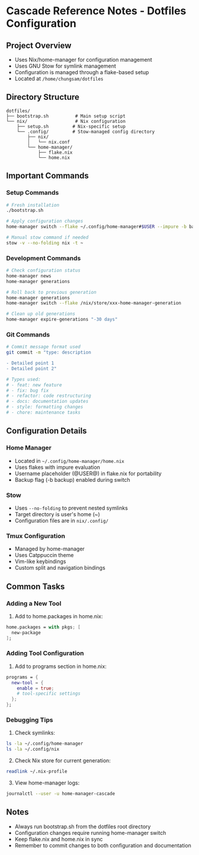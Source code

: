 # Cascade Reference Notes - Dotfiles Configuration

## Project Overview
- Uses Nix/home-manager for configuration management
- Uses GNU Stow for symlink management
- Configuration is managed through a flake-based setup
- Located at `/home/chungsam/dotfiles`

## Directory Structure
```
dotfiles/
├── bootstrap.sh          # Main setup script
└── nix/                  # Nix configuration
    ├── setup.sh         # Nix-specific setup
    └── .config/         # Stow-managed config directory
        ├── nix/
        │   └── nix.conf
        └── home-manager/
            ├── flake.nix
            └── home.nix
```

## Important Commands

### Setup Commands
```bash
# Fresh installation
./bootstrap.sh

# Apply configuration changes
home-manager switch --flake ~/.config/home-manager#$USER --impure -b backup

# Manual stow command if needed
stow -v --no-folding nix -t ~
```

### Development Commands
```bash
# Check configuration status
home-manager news
home-manager generations

# Roll back to previous generation
home-manager generations
home-manager switch --flake /nix/store/xxx-home-manager-generation

# Clean up old generations
home-manager expire-generations "-30 days"
```

### Git Commands
```bash
# Commit message format used
git commit -m "type: description

- Detailed point 1
- Detailed point 2"

# Types used:
# - feat: new feature
# - fix: bug fix
# - refactor: code restructuring
# - docs: documentation updates
# - style: formatting changes
# - chore: maintenance tasks
```

## Configuration Details

### Home Manager
- Located in `~/.config/home-manager/home.nix`
- Uses flakes with impure evaluation
- Username placeholder (@USER@) in flake.nix for portability
- Backup flag (-b backup) enabled during switch

### Stow
- Uses `--no-folding` to prevent nested symlinks
- Target directory is user's home (~)
- Configuration files are in `nix/.config/`

### Tmux Configuration
- Managed by home-manager
- Uses Catppuccin theme
- Vim-like keybindings
- Custom split and navigation bindings

## Common Tasks

### Adding a New Tool
1. Add to home.packages in home.nix:
```nix
home.packages = with pkgs; [
  new-package
];
```

### Adding Tool Configuration
1. Add to programs section in home.nix:
```nix
programs = {
  new-tool = {
    enable = true;
    # tool-specific settings
  };
};
```

### Debugging Tips
1. Check symlinks:
```bash
ls -la ~/.config/home-manager
ls -la ~/.config/nix
```

2. Check Nix store for current generation:
```bash
readlink ~/.nix-profile
```

3. View home-manager logs:
```bash
journalctl --user -u home-manager-cascade
```

## Notes
- Always run bootstrap.sh from the dotfiles root directory
- Configuration changes require running home-manager switch
- Keep flake.nix and home.nix in sync
- Remember to commit changes to both configuration and documentation
